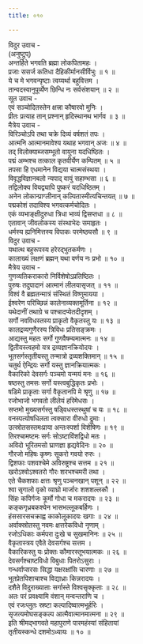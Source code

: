 ```yaml
---
title: ०१०

---
```

विदुर उवाच -  
(अनुष्टुप्)  
अन्तर्हिते भगवति ब्रह्मा लोकपितामहः ।  
प्रजाः ससर्ज कतिधा दैहिकीर्मानसीर्विभुः ॥ १ ॥  
ये च मे भगवन्पृष्टाः त्वय्यर्था बहुवित्तम ।  
तान्वदस्वानुपूर्व्येण छिन्धि नः सर्वसंशयान् ॥ २ ॥  
सूत उवाच -  
एवं सञ्चोदितस्तेन क्षत्त्रा कौषारवो मुनिः ।  
प्रीतः प्रत्याह तान् प्रश्नान् हृदिस्थानथ भार्गव ॥ ३ ॥  
मैत्रेय उवाच -  
विरिञ्चोऽपि तथा चक्रे दिव्यं वर्षशतं तपः ।  
आत्मनि आत्मानमावेश्य यथाह भगवान् अजः ॥ ४ ॥  
तद् विलोक्याब्जसम्भूतो वायुना यदधिष्ठितः ।  
पद्मं अम्भश्च तत्काल कृतवीर्येण कम्पितम् ॥ ५ ॥  
तपसा हि एधमानेन विद्यया चात्मसंस्थया ।  
विवृद्धविज्ञानबलो न्यपाद् वायुं सहाम्भसा ॥ ६ ॥  
तद्विलोक्य वियद्व्यापि पुष्करं यदधिष्ठितम् ।  
अनेन लोकान्प्राग्लीनान् कल्पितास्मीत्यचिन्तयत् ॥ ७ ॥  
पद्मकोशं तदाविश्य भगवत्कर्मचोदितः ।  
एकं व्यभाङ्क्षीदुरुधा त्रिधा भाव्यं द्विसप्तधा ॥ ८ ॥  
एतावान् जीवलोकस्य संस्थाभेदः समाहृतः ।  
धर्मस्य ह्यनिमित्तस्य विपाकः परमेष्ठ्यसौ ॥ ९ ॥  
विदुर उवाच -  
यथात्थ बहुरूपस्य हरेरद्भुतकर्मणः ।  
कालाख्यं लक्षणं ब्रह्मन् यथा वर्णय नः प्रभो ॥ १० ॥  
मैत्रेय उवाच -  
गुणव्यतिकराकारो निर्विशेषोऽप्रतिष्ठितः ।  
पुरुषः तदुपादानं आत्मानं लीलयासृजत् ॥ ११ ॥  
विश्वं वै ब्रह्मतन्मात्रं संस्थितं विष्णुमायया ।  
ईश्वरेण परिच्छिन्नं कालेनाव्यक्तमूर्तिना ॥ १२ ॥  
यथेदानीं तथाग्रे च पश्चादप्येतदीदृशम् ।  
सर्गो नवविधस्तस्य प्राकृतो वैकृतस्तु यः ॥ १३ ॥  
कालद्रव्यगुणैरस्य त्रिविधः प्रतिसङ्क्रमः ।  
आद्यस्तु महतः सर्गो गुणवैषम्यमात्मनः ॥ १४ ॥  
द्वितीयस्त्वहमो यत्र द्रव्यज्ञानक्रियोदयः ।  
भूतसर्गस्तृतीयस्तु तन्मात्रो द्रव्यशक्तिमान् ॥ १५ ॥  
चतुर्थ ऐन्द्रियः सर्गो यस्तु ज्ञानक्रियात्मकः ।  
वैकारिको देवसर्गः पञ्चमो यन्मयं मनः ॥ १६ ॥  
षष्ठस्तु तमसः सर्गो यस्त्वबुद्धिकृतः प्रभोः ।  
षडिमे प्राकृताः सर्गा वैकृतानपि मे श्रृणु ॥ १७ ॥  
रजोभाजो भगवतो लीलेयं हरिमेधसः ।  
सप्तमो मुख्यसर्गस्तु षड्विधस्तस्थुषां च यः ॥ १८ ॥  
वनस्पत्योषधिलता त्वक्सारा वीरुधो द्रुमाः ।  
उत्स्रोतसस्तमःप्राया अन्तःस्पर्शा विशेषिणः ॥ १९ ॥  
तिरश्चामष्टमः सर्गः सोऽष्टाविंशद्विधो मतः ।  
अविदो भूरितमसो घ्राणज्ञा हृद्यवेदिनः ॥ २० ॥  
गौरजो महिषः कृष्णः सूकरो गवयो रुरुः ।  
द्विशफाः पशवश्चेमे अविरुष्ट्रश्च सत्तम ॥ २१ ॥  
खरोऽश्वोऽश्वतरो गौरः शरभश्चमरी तथा ।  
एते चैकशफाः क्षत्तः श्रृणु पञ्चनखान् पशून् ॥ २२ ॥  
श्वा सृगालो वृको व्याघ्रो मार्जारः शशशल्लकौ ।  
सिंहः कपिर्गजः कूर्मो गोधा च मकरादयः ॥ २३ ॥  
कङ्कगृध्रबकश्येन भासभल्लूकबर्हिणः ।  
हंससारसचक्राह्व काकोलूकादयः खगाः ॥ २४ ॥  
अर्वाक्स्रोतस्तु नवमः क्षत्तरेकविधो नृणाम् ।  
रजोऽधिकाः कर्मपरा दुःखे च सुखमानिनः ॥ २५ ॥  
वैकृतास्त्रय एवैते देवसर्गश्च सत्तम ।  
वैकारिकस्तु यः प्रोक्तः कौमारस्तूभयात्मकः ॥ २६ ॥  
देवसर्गश्चाष्टविधो विबुधाः पितरोऽसुराः ।  
गन्धर्वाप्सरसः सिद्धा यक्षरक्षांसि चारणाः ॥ २७ ॥  
भूतप्रेतपिशाचाश्च विद्याध्राः किन्नरादयः ।  
दशैते विदुराख्याताः सर्गास्ते विश्वसृक्कृताः ॥ २८ ॥  
अतः परं प्रवक्ष्यामि वंशान् मन्वन्तराणि च ।  
एवं रजःप्लुतः स्रष्टा कल्पादिष्वात्मभूर्हरिः ।  
सृजत्यमोघसङ्कल्प आत्मैवात्मानमात्मना ॥ २९ ॥  
इति श्रीमद्‌भागवते महापुराणे पारमहंस्यां संहितायां  
तृतीयस्कन्धे दशमोऽध्यायः ॥ १० ॥